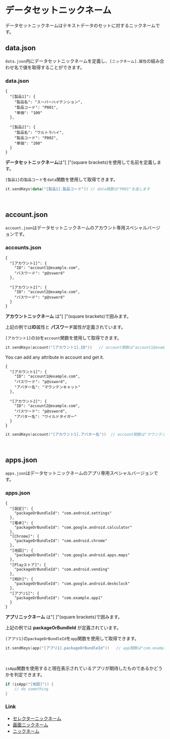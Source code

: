 # データセットニックネーム

データセットニックネームはテキストデータのセットに対するニックネームです。

## data.json

`data.json`内にデータセットニックネームを定義し、`[ニックネーム].属性`の組み合わせ名で値を取得することができます。

### data.json

```
{
  "[製品1]": {
    "製品名": "スーパーハイテンション",
    "製品コード": "P001",
    "単価": "100"
  },

  "[製品2]": {
    "製品名": "ウルトラハイ",
    "製品コード": "P002",
    "単価": "200"
  }
}
```

**データセットニックネーム**は"[ ]"(square brackets)を使用して名前を定義します。

`[製品1]`の`製品コード`を`data`関数を使用して取得できます。

```kotlin
it.sendKeys(data("[製品1].製品コード")) // data関数は"P001"を返します
```

<br>

## account.json

`account.json`はデータセットニックネームのアカウント専用スペシャルバージョンです。

### accounts.json

```
{
  "[アカウント1]": {
    "ID": "account1@example.com",
    "パスワード": "p@ssword"
  },

  "[アカウント2]": {
    "ID": "account2@example.com",
    "パスワード": "p@ssword"
  }
}
```

**アカウントニックネーム** は"[ ]"(square brackets)で囲みます。

上記の例では**ID**属性と **パスワード**属性が定義されています。

`[アカウント1]`の`ID`を`account`関数を使用して取得できます。

```kotlin
it.sendKeys(account("[アカウント1].ID"))   // account関数は"account1@example.com"を返します
```

You can add any attribute in account and get it.

```
{
  "[アカウント1]": {
    "ID": "account1@example.com",
    "パスワード": "p@ssword",
    "アバター名": "マウンテンキャット"
  },

  "[アカウント2]": {
    "ID": "account2@example.com",
    "パスワード": "p@ssword",
    "アバター名": "ワイルドタイガー"
  }
}
```

```kotlin
it.sendKeys(account("[アカウント1].アバター名"))  // account関数は"マウンテンキャット"を返します
```

<br>

## apps.json

`apps.json`はデータセットニックネームのアプリ専用スペシャルバージョンです。

### apps.json

```
{
  "[設定]": {
    "packageOrBundleId": "com.android.settings"
  },
  "[電卓]": {
    "packageOrBundleId": "com.google.android.calculator"
  },
  "[Chrome]": {
    "packageOrBundleId": "com.android.chrome"
  },
  "[地図]": {
    "packageOrBundleId": "com.google.android.apps.maps"
  },
  "[Playストア]": {
    "packageOrBundleId": "com.android.vending"
  },
  "[時計]": {
    "packageOrBundleId": "com.google.android.deskclock"
  },
  "[アプリ1]": {
    "packageOrBundleId": "com.example.app1"
  }
}
```

**アプリニックネーム** は"[ ]"(square brackets)で囲みます。

上記の例では **packageOrBundleId** が定義されています。

`[アプリ1]`の`packageOrBundleId`を`app`関数を使用して取得できます。

```kotlin
it.sendKeys(app("[アプリ1].packageOrBundleId"))   // app関数は"com.example.app1"を返します
```

<br>

`isApp`関数を使用すると現在表示されているアプリが期待したものであるかどうかを判定できます。

```kotlin
if (isApp("[地図]")) {
    // do something
}
```

### Link

- [セレクターニックネーム](selector_nickname_ja.md)
- [画面ニックネーム](screen_nickname_ja.md)
- [ニックネーム](nickname_ja.md)
